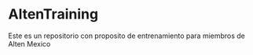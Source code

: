 # AltenTraining
Este es un repositorio con proposito de entrenamiento para miembros de Alten Mexico
